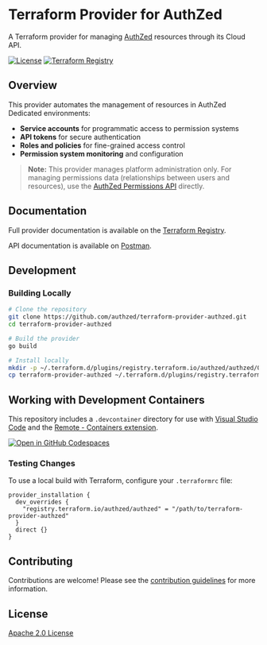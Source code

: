 # Terraform Provider for AuthZed

A Terraform provider for managing [AuthZed](https://authzed.com/) resources through its Cloud API.

[![License](https://img.shields.io/badge/License-Apache%202.0-blue.svg)](LICENSE)
[![Terraform Registry](https://img.shields.io/badge/Terraform%20Registry-AuthZed-blue.svg)](https://registry.terraform.io/providers/authzed/authzed/latest/docs)

## Overview

This provider automates the management of resources in AuthZed Dedicated environments:

- **Service accounts** for programmatic access to permission systems
- **API tokens** for secure authentication
- **Roles and policies** for fine-grained access control
- **Permission system monitoring** and configuration

> **Note:** This provider manages platform administration only. For managing permissions data (relationships between users and resources), use the [AuthZed Permissions API](https://docs.authzed.com/reference/api) directly.

## Documentation

Full provider documentation is available on the [Terraform Registry](https://registry.terraform.io/providers/authzed/authzed/latest/docs).

API documentation is available on [Postman](https://www.postman.com/authzed/spicedb/collection/5fm402n/authzed-cloud-api).

## Development

### Building Locally

```bash
# Clone the repository
git clone https://github.com/authzed/terraform-provider-authzed.git
cd terraform-provider-authzed

# Build the provider
go build

# Install locally
mkdir -p ~/.terraform.d/plugins/registry.terraform.io/authzed/authzed/0.1.0/$(go env GOOS)_$(go env GOARCH)
cp terraform-provider-authzed ~/.terraform.d/plugins/registry.terraform.io/authzed/authzed/0.1.0/$(go env GOOS)_$(go env GOARCH)/
```

## Working with Development Containers

This repository includes a `.devcontainer` directory for use with [Visual Studio Code](https://code.visualstudio.com/) and the [Remote - Containers extension](https://marketplace.visualstudio.com/items?itemName=ms-vscode-remote.remote-containers).

[![Open in GitHub Codespaces](https://github.com/codespaces/badge.svg)](https://codespaces.new/authzed/terraform-provider-authzed?quickstart=1)

### Testing Changes

To use a local build with Terraform, configure your `.terraformrc` file:

```hcl
provider_installation {
  dev_overrides {
    "registry.terraform.io/authzed/authzed" = "/path/to/terraform-provider-authzed"
  }
  direct {}
}
```

## Contributing

Contributions are welcome! Please see the [contribution guidelines](CONTRIBUTING.md) for more information.

## License

[Apache 2.0 License](LICENSE)
